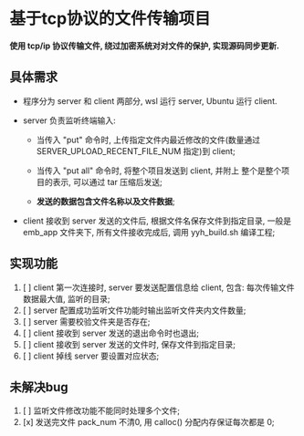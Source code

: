 <!--
 * @Description: 基于tcp协议的文件传输项目
 * @Author: TOTHTOT
 * @Date: 2024-04-01 16:10:24
 * @LastEditTime: 2024-04-03 17:33:45
 * @LastEditors: TOTHTOT
 * @FilePath: \tcp_transmit_file\README.md
-->

# 基于tcp协议的文件传输项目

**使用 tcp/ip 协议传输文件, 绕过加密系统对对文件的保护, 实现源码同步更新.**

## 具体需求

- 程序分为 server 和 client 两部分, wsl 运行 server, Ubuntu 运行 client.

- server 负责监听终端输入: 
  
  - 当传入 "put" 命令时, 上传指定文件内最近修改的文件(数量通过 SERVER_UPLOAD_RECENT_FILE_NUM 指定)到 client;
  
  - 当传入 "put all" 命令时, 将整个项目发送到 client, 并附上 整个是整个项目的表示, 可以通过 tar 压缩后发送;
  
  - **发送的数据包含文件名称以及文件数据**;

- client 接收到 server 发送的文件后, 根据文件名保存文件到指定目录, 一般是 emb_app 文件夹下, 所有文件接收完成后, 调用 yyh_build.sh 编译工程;

## 实现功能
1. [ ] client 第一次连接时, server 要发送配置信息给 client, 包含: 每次传输文件数据最大值, 监听的目录;
2. [ ] server 配置成功监听文件功能时输出监听文件夹内文件数量;
3. [ ] server 需要校验文件夹是否存在;
4. [ ] client 接收到 server 发送的退出命令时也退出;
5. [ ] client 接收到 server 发送的文件时, 保存文件到指定目录;
6. [ ] client 掉线 server 要设置对应状态;
## 未解决bug
1. [ ] 监听文件修改功能不能同时处理多个文件;
2. [x] 发送完文件 pack_num 不清0, 用 calloc() 分配内存保证每次都是 0;